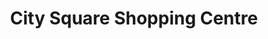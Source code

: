 ---
title: "City Square Shopping Centre"
url: /waterford/city-square-shopping-centre/
shop: mall
---